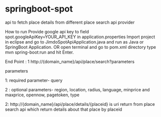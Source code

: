 # springboot-spot
api to fetch place details from different place search api provider

How to run
Provide google api key to field spot.googleApiKey=YOUR_API_KEY in application.properties
Import project in eclipse and go to JimdoSpotApiApplication.java  and run as Java or SpringBoot Application.
OR open terminal and go to pom.xml directory type mvn spring-boot:run and hit Enter. 

End Point :
1 http://{domain_name}/api/place/search?parameters


parameters

1: required parameter- query

2 : optional parameters-
region,
location,
radius,
language,
minprice and maxprice,
opennow,
pagetoken,
type

2: http://{domain_name}/api/place/details/{placeid} is uri return from place search api which return details about that place by placeid
 
